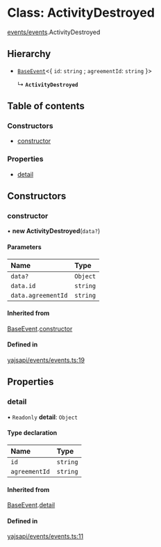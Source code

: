 # Class: ActivityDestroyed

[events/events](../modules/events_events.md).ActivityDestroyed

## Hierarchy

- [`BaseEvent`](events_events.BaseEvent.md)<{ `id`: `string` ; `agreementId`: `string`  }\>

  ↳ **`ActivityDestroyed`**

## Table of contents

### Constructors

- [constructor](events_events.ActivityDestroyed.md#constructor)

### Properties

- [detail](events_events.ActivityDestroyed.md#detail)

## Constructors

### constructor

• **new ActivityDestroyed**(`data?`)

#### Parameters

| Name | Type |
| :------ | :------ |
| `data?` | `Object` |
| `data.id` | `string` |
| `data.agreementId` | `string` |

#### Inherited from

[BaseEvent](events_events.BaseEvent.md).[constructor](events_events.BaseEvent.md#constructor)

#### Defined in

[yajsapi/events/events.ts:19](https://github.com/golemfactory/yajsapi/blob/e4105b2/yajsapi/events/events.ts#L19)

## Properties

### detail

• `Readonly` **detail**: `Object`

#### Type declaration

| Name | Type |
| :------ | :------ |
| `id` | `string` |
| `agreementId` | `string` |

#### Inherited from

[BaseEvent](events_events.BaseEvent.md).[detail](events_events.BaseEvent.md#detail)

#### Defined in

[yajsapi/events/events.ts:11](https://github.com/golemfactory/yajsapi/blob/e4105b2/yajsapi/events/events.ts#L11)
